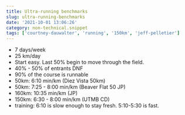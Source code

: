 ```yaml
---
title: Ultra-running benchmarks
slug: ultra-running-benchmarks
date: '2021-10-01 13:06:26'
category: non-technical.snippet
tags: ['courtney-dauwalter', 'running', '150km', 'jeff-pelletier']
---
```


- 7 days/week
- 25 km/day
- Start easy. Last 50% begin to move through the field.
- 40% - 50% of entrants DNF
- 90% of the course is runnable
- 50km: 6:10 min/km (Diez Vista 50km)
- 50km: 7:25 - 8:00 min/km (Beaver Flat 50 JP)
- 160km: 10:35 min/km (JP)
- 150km: 6:30 - 8:00 min/km (UTMB CD)
- training: 6:10 is slow enough to stay fresh. 5:10-5:30 is fast.
